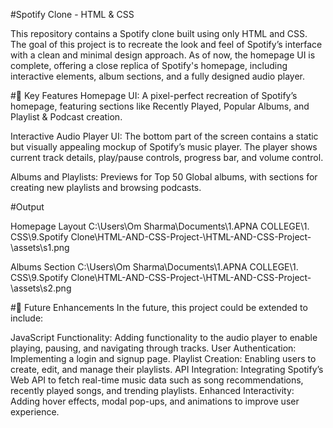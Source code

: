 #Spotify Clone - HTML & CSS

This repository contains a Spotify clone built using only HTML and CSS. The goal of this project is to recreate the look and feel of Spotify’s interface with a clean and minimal design approach. As of now, the homepage UI is complete, offering a close replica of Spotify's homepage, including interactive elements, album sections, and a fully designed audio player.

#🎨 Key Features
Homepage UI: A pixel-perfect recreation of Spotify’s homepage, featuring sections like Recently Played, Popular Albums, and Playlist & Podcast creation.

Interactive Audio Player UI: The bottom part of the screen contains a static but visually appealing mockup of Spotify’s music player. The player shows current track details, play/pause controls, progress bar, and volume control.

Albums and Playlists: Previews for Top 50 Global albums, with sections for creating new playlists and browsing podcasts.

#Output

Homepage Layout
C:\Users\Om Sharma\Documents\1.APNA COLLEGE\1. CSS\9.Spotify Clone\HTML-AND-CSS-Project-\HTML-AND-CSS-Project-\assets\s1.png

Albums Section
C:\Users\Om Sharma\Documents\1.APNA COLLEGE\1. CSS\9.Spotify Clone\HTML-AND-CSS-Project-\HTML-AND-CSS-Project-\assets\s2.png

#🚀 Future Enhancements
In the future, this project could be extended to include:

JavaScript Functionality: Adding functionality to the audio player to enable playing, pausing, and navigating through tracks.
User Authentication: Implementing a login and signup page.
Playlist Creation: Enabling users to create, edit, and manage their playlists.
API Integration: Integrating Spotify’s Web API to fetch real-time music data such as song recommendations, recently played songs, and trending playlists.
Enhanced Interactivity: Adding hover effects, modal pop-ups, and animations to improve user experience.
